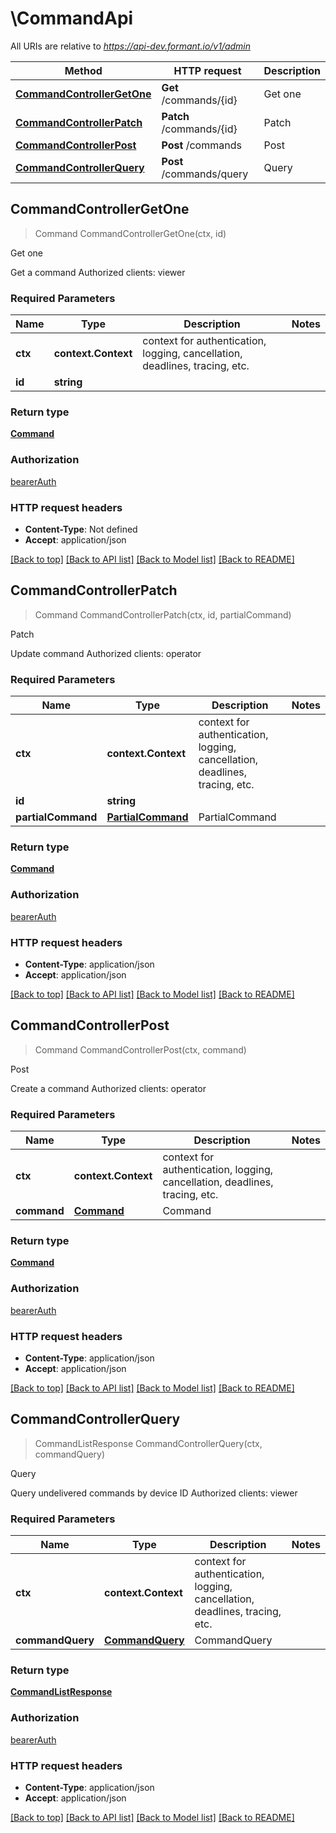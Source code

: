 # \CommandApi

All URIs are relative to *https://api-dev.formant.io/v1/admin*

Method | HTTP request | Description
------------- | ------------- | -------------
[**CommandControllerGetOne**](CommandApi.md#CommandControllerGetOne) | **Get** /commands/{id} | Get one
[**CommandControllerPatch**](CommandApi.md#CommandControllerPatch) | **Patch** /commands/{id} | Patch
[**CommandControllerPost**](CommandApi.md#CommandControllerPost) | **Post** /commands | Post
[**CommandControllerQuery**](CommandApi.md#CommandControllerQuery) | **Post** /commands/query | Query



## CommandControllerGetOne

> Command CommandControllerGetOne(ctx, id)

Get one

Get a command Authorized clients: viewer

### Required Parameters


Name | Type | Description  | Notes
------------- | ------------- | ------------- | -------------
**ctx** | **context.Context** | context for authentication, logging, cancellation, deadlines, tracing, etc.
**id** | **string**|  | 

### Return type

[**Command**](Command.md)

### Authorization

[bearerAuth](../README.md#bearerAuth)

### HTTP request headers

- **Content-Type**: Not defined
- **Accept**: application/json

[[Back to top]](#) [[Back to API list]](../README.md#documentation-for-api-endpoints)
[[Back to Model list]](../README.md#documentation-for-models)
[[Back to README]](../README.md)


## CommandControllerPatch

> Command CommandControllerPatch(ctx, id, partialCommand)

Patch

Update command Authorized clients: operator

### Required Parameters


Name | Type | Description  | Notes
------------- | ------------- | ------------- | -------------
**ctx** | **context.Context** | context for authentication, logging, cancellation, deadlines, tracing, etc.
**id** | **string**|  | 
**partialCommand** | [**PartialCommand**](PartialCommand.md)| PartialCommand | 

### Return type

[**Command**](Command.md)

### Authorization

[bearerAuth](../README.md#bearerAuth)

### HTTP request headers

- **Content-Type**: application/json
- **Accept**: application/json

[[Back to top]](#) [[Back to API list]](../README.md#documentation-for-api-endpoints)
[[Back to Model list]](../README.md#documentation-for-models)
[[Back to README]](../README.md)


## CommandControllerPost

> Command CommandControllerPost(ctx, command)

Post

Create a command Authorized clients: operator

### Required Parameters


Name | Type | Description  | Notes
------------- | ------------- | ------------- | -------------
**ctx** | **context.Context** | context for authentication, logging, cancellation, deadlines, tracing, etc.
**command** | [**Command**](Command.md)| Command | 

### Return type

[**Command**](Command.md)

### Authorization

[bearerAuth](../README.md#bearerAuth)

### HTTP request headers

- **Content-Type**: application/json
- **Accept**: application/json

[[Back to top]](#) [[Back to API list]](../README.md#documentation-for-api-endpoints)
[[Back to Model list]](../README.md#documentation-for-models)
[[Back to README]](../README.md)


## CommandControllerQuery

> CommandListResponse CommandControllerQuery(ctx, commandQuery)

Query

Query undelivered commands by device ID Authorized clients: viewer

### Required Parameters


Name | Type | Description  | Notes
------------- | ------------- | ------------- | -------------
**ctx** | **context.Context** | context for authentication, logging, cancellation, deadlines, tracing, etc.
**commandQuery** | [**CommandQuery**](CommandQuery.md)| CommandQuery | 

### Return type

[**CommandListResponse**](CommandListResponse.md)

### Authorization

[bearerAuth](../README.md#bearerAuth)

### HTTP request headers

- **Content-Type**: application/json
- **Accept**: application/json

[[Back to top]](#) [[Back to API list]](../README.md#documentation-for-api-endpoints)
[[Back to Model list]](../README.md#documentation-for-models)
[[Back to README]](../README.md)


